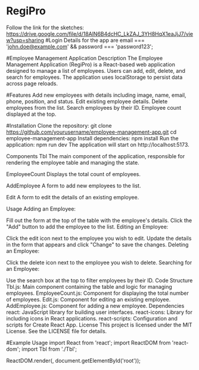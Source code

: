 # RegiPro
Follow the link for the sketches: https://drive.google.com/file/d/18AlN6B4dcHC_LkZAJ_3YH8HqX1eaJjJ7/view?usp=sharing
#Login Details for the app are email === 'john.doe@example.com' && password === 'password123';

#Employee Management Application
Description
The Employee Management Application (RegiPro) is a React-based web application designed to manage a list of employees. Users can add, edit, delete, and search for employees. The application uses localStorage to persist data across page reloads.

#Features
Add new employees with details including image, name, email, phone, position, and status.
Edit existing employee details.
Delete employees from the list.
Search employees by their ID.
Employee count displayed at the top.

#Installation
Clone the repository:
git clone https://github.com/yourusername/employee-management-app.git
cd employee-management-app
Install dependencies:
npm install
Run the application:
npm run dev
The application will start on http://localhost:5173.

Components
Tbl
The main component of the application, responsible for rendering the employee table and managing the state.

EmployeeCount
Displays the total count of employees.

AddEmployee
A form to add new employees to the list.

Edit
A form to edit the details of an existing employee.

Usage
Adding an Employee:

Fill out the form at the top of the table with the employee's details.
Click the "Add" button to add the employee to the list.
Editing an Employee:

Click the edit icon next to the employee you wish to edit.
Update the details in the form that appears and click "Change" to save the changes.
Deleting an Employee:

Click the delete icon next to the employee you wish to delete.
Searching for an Employee:

Use the search box at the top to filter employees by their ID.
Code Structure
Tbl.js: Main component containing the table and logic for managing employees.
EmployeeCount.js: Component for displaying the total number of employees.
Edit.js: Component for editing an existing employee.
AddEmployee.js: Component for adding a new employee.
Dependencies
react: JavaScript library for building user interfaces.
react-icons: Library for including icons in React applications.
react-scripts: Configuration and scripts for Create React App.
License
This project is licensed under the MIT License. See the LICENSE file for details.

#Example Usage
import React from 'react';
import ReactDOM from 'react-dom';
import Tbl from './Tbl';

ReactDOM.render(<Tbl />, document.getElementById('root'));
